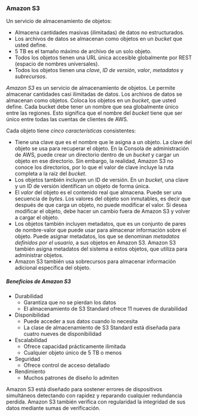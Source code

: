 ### Amazon S3

Un servicio de almacenamiento de objetos:
+ Almacena cantidades masivas (ilimitadas) de datos no estructurados.
+ Los archivos de datos se almacenan como objetos en un *bucket* que usted define.
+ 5 TB es el tamaño máximo de archivo de un solo objeto.
+ Todos los objetos tienen una URL única accesible globalmente por REST (espacio de nombres universales).
+ Todos los objetos tienen una *clave*, *ID de versión*, *valor*, *metadatos* y *subrecursos*.

*Amazon S3* es un servicio de almacenamiento de objetos. Le permite almacenar cantidades casi ilimitadas de datos. Los archivos de datos se almacenan como objetos. Coloca los objetos en un *bucket*, que usted define. Cada bucket debe tener un nombre que sea globalmente único entre las regiones. Esto significa que el nombre del *bucket* tiene que ser único entre todas las cuentas de clientes de AWS.

Cada objeto tiene *cinco características* consistentes:
+ Tiene una clave que es el nombre que le asigna a un objeto. La clave del objeto se usa para recuperar el objeto. En la Consola de administración de AWS, puede crear un directorio dentro de un *bucket* y cargar un objeto en ese directorio. Sin embargo, la realidad, Amazon S3 no conoce los directorios, por lo que el valor de clave incluye la ruta completa a la raíz del *bucket*.
+ Los objetos también incluyen un ID de versión. En un *bucket*, una clave y un ID de versión identifican un objeto de forma única.
+ El *valor* del objeto es el contenido real que almacena. Puede ser una secuencia de *bytes*. Los valores del objeto son inmutables, es decir que después de que carga un objeto, no puede modificar el valor. Si desea modificar el objeto, debe hacer un cambio fuera de Amazon S3 y volver a cargar el objeto.
+ Los objetos también incluyen metadatos, que es un conjunto de pares de nombre-valor que puede usar para almacenar información sobre el objeto. Puede asignar metadatos, los que se denominan *metadatos definidos por el usuario*, a sus objetos en Amazon S3. Amazon S3 también asigna metadatos del sistema a estos objetos, que utiliza para administrar objetos.
+ Amazon S3 también usa sobrecursos para almacenar información adicional específica del objeto.
##### Beneficios de Amazon S3
+ Durabilidad
	+ Garantiza que no se pierdan los datos
	+ El almacenamiento de S3 Standard ofrece 11 nueves de durabilidad
+ Disponibilidad
	+ Puede acceder a sus datos cuando lo necesita
	+ La clase de almacenamiento de S3 Standard está diseñada para cuatro nueves de disponibilidad
+ Escalabilidad
	+ Ofrece capacidad prácticamente ilimitada
	+ Cualquier objeto único de 5 TB o menos
+ Seguridad
	+ Ofrece control de acceso detallado
+ Rendimiento
	+ Muchos patrones de diseño lo admiten

Amazon S3 está diseñado para sostener errores de dispositivos simultáneos detectando con rapidez y reparando cualquier redundancia perdida. Amazon S3 también verifica con regularidad la integridad de sus datos mediante sumas de verificación.